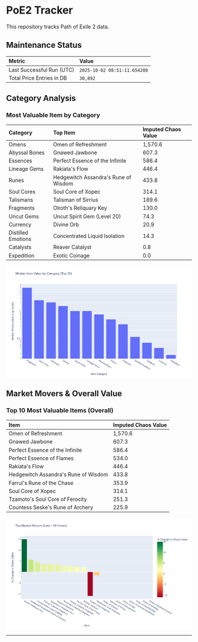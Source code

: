 # PoE2 Tracker

This repository tracks Path of Exile 2 data.

## Maintenance Status

<!-- START_MAINTENANCE -->
| Metric | Value |
|:---|:---|
| Last Successful Run (UTC) | `2025-10-02 08:51:11.654208` |
| Total Price Entries in DB | `30,892` |

<!-- END_MAINTENANCE -->

## Category Analysis

<!-- START_CATEGORY_ANALYSIS -->
### Most Valuable Item by Category
| Category | Top Item | Imputed Chaos Value |
| :--- | :--- | :--- |
| Omens | Omen of Refreshment | 1,570.6 |
| Abyssal Bones | Gnawed Jawbone | 607.3 |
| Essences | Perfect Essence of the Infinite | 586.4 |
| Lineage Gems | Rakiata's Flow | 446.4 |
| Runes | Hedgewitch Assandra's Rune of Wisdom | 433.8 |
| Soul Cores | Soul Core of Xopec | 314.1 |
| Talismans | Talisman of Sirrius | 189.6 |
| Fragments | Olroth's Reliquary Key | 130.0 |
| Uncut Gems | Uncut Spirit Gem (Level 20) | 74.3 |
| Currency | Divine Orb | 20.9 |
| Distilled Emotions | Concentrated Liquid Isolation | 14.3 |
| Catalysts | Reaver Catalyst | 0.8 |
| Expedition | Exotic Coinage | 0.0 |


![Category Analysis Chart](charts/category_analysis.png)
<!-- END_CATEGORY_ANALYSIS -->

## Market Movers & Overall Value

<!-- START_ANALYSIS -->
### Top 10 Most Valuable Items (Overall)
| Item | Imputed Chaos Value |
| :--- | :--- |
| Omen of Refreshment | 1,570.6 |
| Gnawed Jawbone | 607.3 |
| Perfect Essence of the Infinite | 586.4 |
| Perfect Essence of Flames | 534.0 |
| Rakiata's Flow | 446.4 |
| Hedgewitch Assandra's Rune of Wisdom | 433.8 |
| Farrul's Rune of the Chase | 353.9 |
| Soul Core of Xopec | 314.1 |
| Tzamoto's Soul Core of Ferocity | 251.3 |
| Countess Seske's Rune of Archery | 225.9 |


![Market Movers Chart](charts/market_movers.png)
<!-- END_ANALYSIS -->

---
